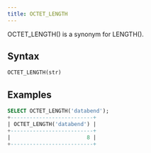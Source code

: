 ```yaml
---
title: OCTET_LENGTH
---
```


OCTET_LENGTH() is a synonym for LENGTH().

## Syntax

```sql
OCTET_LENGTH(str)
```

## Examples

```sql
SELECT OCTET_LENGTH('databend');
+--------------------------+
| OCTET_LENGTH('databend') |
+--------------------------+
|                        8 |
+--------------------------+
```


